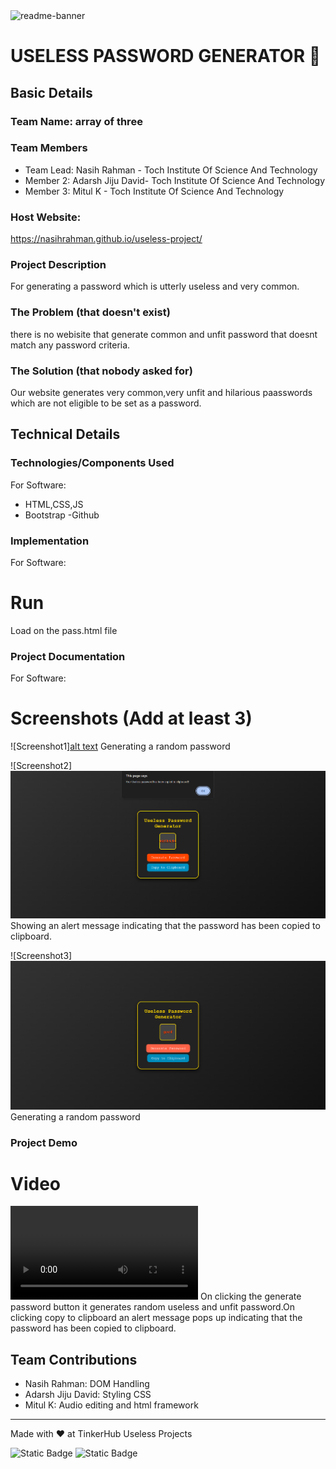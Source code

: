 <img width="1280" alt="readme-banner" src="https://github.com/user-attachments/assets/35332e92-44cb-425b-9dff-27bcf1023c6c">

# USELESS PASSWORD GENERATOR 🎯


## Basic Details
### Team Name: array of three


### Team Members
- Team Lead: Nasih Rahman - Toch Institute Of Science And Technology
- Member 2: Adarsh Jiju David- Toch Institute Of Science And Technology
- Member 3: Mitul K - Toch Institute Of Science And Technology


### Host Website:
 https://nasihrahman.github.io/useless-project/

### Project Description
For generating a password which is utterly useless and very common.

### The Problem (that doesn't exist)
there is no webisite that generate common and unfit password that doesnt match any password criteria.

### The Solution (that nobody asked for)
Our website generates very common,very unfit and hilarious paasswords which are not eligible to be set as a password.

## Technical Details
### Technologies/Components Used
For Software:
- HTML,CSS,JS
- Bootstrap
-Github

### Implementation
For Software:

# Run
Load on the pass.html file

### Project Documentation
For Software:

# Screenshots (Add at least 3)
![Screenshot1][alt text](image.png)
Generating a random password

![Screenshot2]![alt text](<image2.png>)
Showing an alert message indicating that the password has been copied to clipboard.

![Screenshot3]![alt text](<image3.png>)
Generating a random password




### Project Demo
# Video
<video controls src="Useless Password Generator.mp4" title="Title"></video>
On clicking the generate password button it generates random useless and unfit password.On clicking copy to clipboard an alert message pops up indicating that the password has been copied to clipboard.


## Team Contributions
- Nasih Rahman: DOM Handling
- Adarsh Jiju David: Styling CSS
- Mitul K: Audio editing and html framework

---
Made with ❤️ at TinkerHub Useless Projects 

![Static Badge](https://img.shields.io/badge/TinkerHub-24?color=%23000000&link=https%3A%2F%2Fwww.tinkerhub.org%2F)
![Static Badge](https://img.shields.io/badge/UselessProject--24-24?link=https%3A%2F%2Fwww.tinkerhub.org%2Fevents%2FQ2Q1TQKX6Q%2FUseless%2520Projects)




